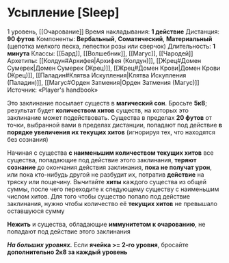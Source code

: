 # Усыпление [Sleep]
1 уровень, [[Очарование]]
Время накладывания: **1 действие**
Дистанция: **90 футов**
Компоненты: **Вербальный**, **Соматический**, **Материальный** (щепотка мелкого песка, лепестки розы или сверчок)
Длительность: **1 минута**
Классы: [[Бард]], [[Волшебник]], [[Магус]], [[Чародей]]
Архетипы: [[Колдун#Архифея|Архифея (Колдун)]], [[Жрец#Домен Сумерек|Домен Сумерек (Жрец)]], [[Жрец#Домен Крови|Домен Крови (Жрец)]], [[Паладин#Клятва Искупления|Клятва Искупления (Паладин)]], [[Магус#Орден Затмения|Орден Затмения (Магус)]]
Источник: «Player's handbook»

Это заклинание посылает существ в **магический сон**. Бросьте **5к8**; результат будет **количеством хитов** существ, на которых это заклинание может подействовать. Существа в пределах **20 футов** от точки, выбранной вами в пределах дистанции, попадают под действие **в порядке увеличения их текущих хитов** (игнорируя тех, что находятся без сознания)

Начиная с существа **с наименьшим количеством текущих хитов** все существа, попадающие под действие этого заклинания, **теряют сознание** до окончания действия заклинания, **пока не получат урон**, или пока кто-нибудь другой не разбудит их, потратив **действие** на тряску или пощечину. Вычитайте **хиты** каждого существа из общей суммы, после чего переходите к следующему существу с наименьшим числом хитов. Для того чтобы существо попало под действие заклинания, нужно чтобы количество её **текущих хитов** не превышало оставшуюся сумму

**Нежить** и существа, обладающие **иммунитетом к очарованию**, не попадают под действие этого заклинания

**_На больших уровнях._** Если **ячейка >= 2-го уровня**, бросайте **дополнительно 2к8 за каждый уровень**